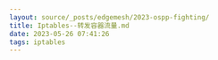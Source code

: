 ```yaml
---
layout: source/_posts/edgemesh/2023-ospp-fighting/
title: Iptables--转发容器流量.md
date: 2023-05-26 07:41:26
tags: iptables
---
```


